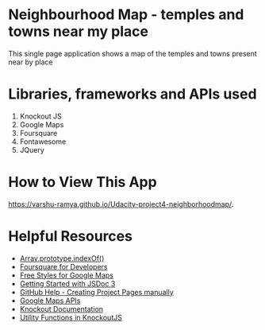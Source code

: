 Neighbourhood Map - temples and towns near my place
====
This single page application shows a map of the temples and towns present near by place

Libraries, frameworks and APIs used
====
1. Knockout JS
2. Google Maps
3. Foursquare
4. Fontawesome
5. JQuery

How to View This App
====
https://varshu-ramya.github.io/Udacity-project4-neighborhoodmap/.

Helpful Resources
====
* [Array.prototype.indexOf()](https://developer.mozilla.org/en-US/docs/Web/JavaScript/Reference/Global_Objects/Array/indexOf)
* [Foursquare for Developers](https://developer.foursquare.com/)
* [Free Styles for Google Maps](https://snazzymaps.com/)
* [Getting Started with JSDoc 3](http://usejsdoc.org/about-getting-started.html)
* [GitHub Help - Creating Project Pages manually](https://help.github.com/articles/creating-project-pages-manually/)
* [Google Maps APIs](https://developers.google.com/maps/)
* [Knockout Documentation](http://knockoutjs.com/documentation/introduction.html)
* [Utility Functions in KnockoutJS](http://www.knockmeout.net/2011/04/utility-functions-in-knockoutjs.html)

